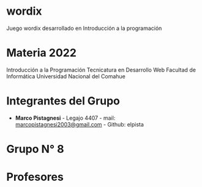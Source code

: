 # wordix
Juego wordix desarrollado en Introducción a la programación

# Materia 2022

Introducción a la Programación
Tecnicatura en Desarrollo Web
Facultad de Informática
Universidad Nacional del Comahue

# Integrantes del Grupo 

- **Marco Pistagnesi** - Legajo 4407 - mail: marcopistagnesi2003@gmail.com - Github: elpista

# Grupo N° 8

# Profesores